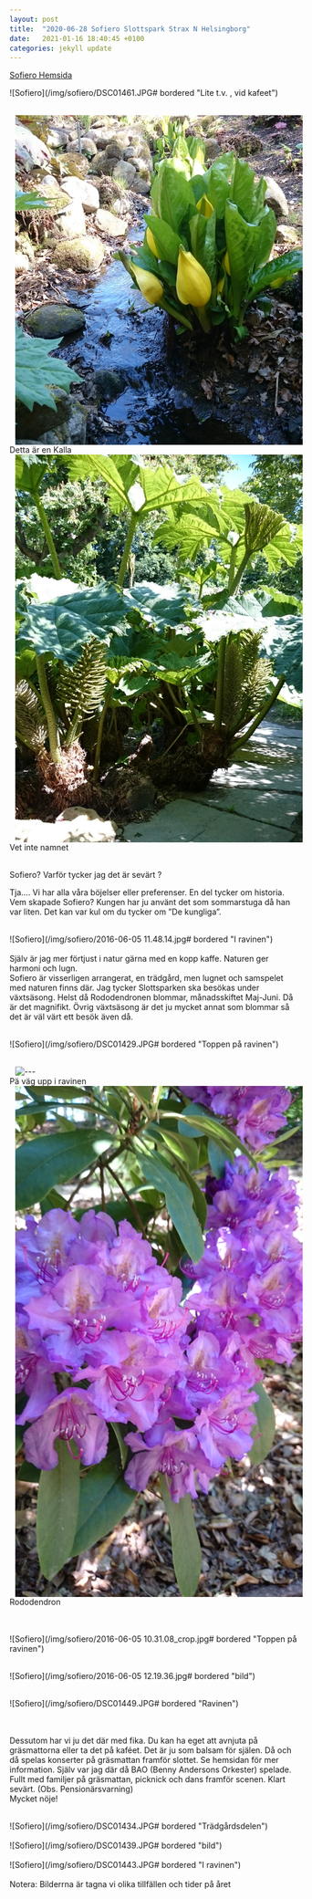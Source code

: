 ```yaml
---
layout: post
title:  "2020-06-28 Sofiero Slottspark Strax N Helsingborg"
date:   2021-01-16 18:40:45 +0100
categories: jekyll update
---
```

[Sofiero Hemsida](https://sofiero.se/)



![Sofiero](/img/sofiero/DSC01461.JPG# bordered "Lite t.v. , vid kafeet")
<br> <br> 


<div class="imagetwolesshigh">
    <div>
      <img align="left" src="/img/sofiero/2015-05-03 13.31.57_crop.jpg" alt="---" title="sofiero" hspace="10"/>
      <br>    Detta är en Kalla 
   </div>
   <div>
     <img align="left" src="/img/sofiero/2016-06-05 12.17.28_crop.jpg" alt="---" title="väddö" hspace="10"/>
           <br>    Vet inte namnet 
   </div>

</div>


<br style="clear: both;">

Sofiero?  Varför tycker jag det är sevärt ?

Tja…. Vi har alla våra böjelser eller preferenser.
En del tycker om historia. Vem skapade Sofiero? Kungen har ju använt det som sommarstuga då han var liten. Det kan var kul om du tycker om ”De kungliga”.
<br> 
<br> 

![Sofiero](/img/sofiero/2016-06-05 11.48.14.jpg# bordered "I ravinen") 
  <br> 
  <br> 
Själv är jag mer förtjust i natur gärna med en kopp kaffe. Naturen ger harmoni och lugn.   
Sofiero är visserligen arrangerat, en trädgård,  men lugnet och samspelet med naturen finns där.
Jag tycker Slottsparken ska besökas under växtsäsong. Helst då Rododendronen blommar, månadsskiftet Maj-Juni. Då är det magnifikt. 
Övrig växtsäsong är det ju mycket annat som blommar så det är väl värt ett besök även då. 
<br> 
<br> 

![Sofiero](/img/sofiero/DSC01429.JPG# bordered "Toppen på ravinen")
<br> 
<br> 

<div class="imagetwofullhigh bordered">
    <div>
      <img align="left" src="/img/sofiero/2016-06-05 12.05.30.jpg" alt="---" title="sofiero" hspace="10"/>
      <br>    Pä väg upp i ravinen
   </div>
   <div>
     <img align="left" src="/img/sofiero/2016-06-05 12.08.59.jpg" alt="---" title="väddö" hspace="10"/>
           <br>    Rododendron
   </div>

</div>

<br> 
<br> 


![Sofiero](/img/sofiero/2016-06-05 10.31.08_crop.jpg# bordered "Toppen på ravinen")
<br> 
<br> 

![Sofiero](/img/sofiero/2016-06-05 12.19.36.jpg# bordered "bild")
<br> 
<br> 

![Sofiero](/img/sofiero/DSC01449.JPG# bordered "Ravinen")  
<br> 
<br> 


Dessutom har vi ju det där med fika. Du kan ha eget att avnjuta på gräsmattorna eller ta det på kaféet.  Det är ju som balsam för själen.
Då och då spelas konserter på gräsmattan framför slottet. Se hemsidan för mer information. Själv var jag där då BAO (Benny Andersons Orkester) spelade. Fullt med familjer på gräsmattan, picknick och dans framför scenen. Klart sevärt. (Obs. Pensionärsvarning)
<br> Mycket nöje!
<br> 
<br> 

![Sofiero](/img/sofiero/DSC01434.JPG# bordered "Trädgårdsdelen")
<br> 
<br> 
![Sofiero](/img/sofiero/DSC01439.JPG# bordered "bild")
<br> 
<br> 
![Sofiero](/img/sofiero/DSC01443.JPG# bordered "I ravinen")
<br> 
<br> 
Notera: Bilderrna är tagna vi olika tillfällen och tider på året


